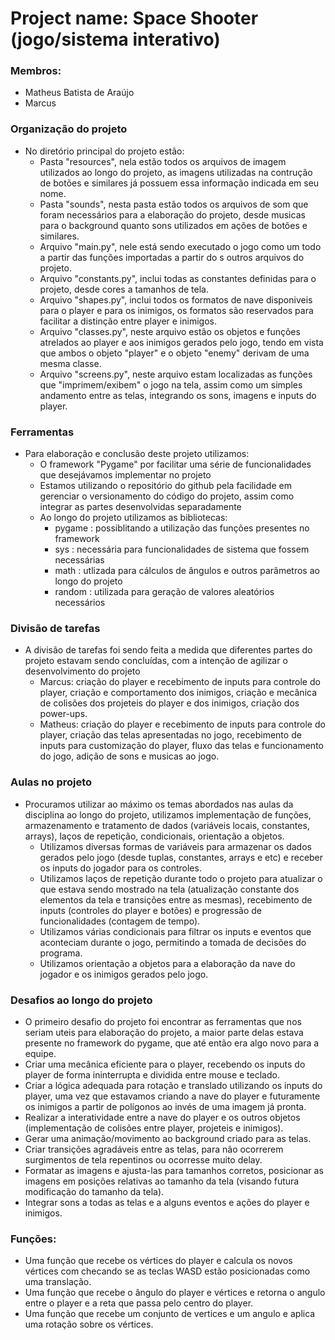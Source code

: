 # Project name: Space Shooter (jogo/sistema interativo)

### Membros:
- Matheus Batista de Araújo
- Marcus 

### Organização do projeto
- No diretório principal do projeto estão: 
    - Pasta "resources", nela estão todos os arquivos de imagem utilizados ao longo do projeto, as imagens utilizadas na contrução de botões e similares já possuem essa informação indicada em seu nome.
    - Pasta "sounds", nesta pasta estão todos os arquivos de som que foram necessários para a elaboração do projeto, desde musicas para o background quanto sons utilizados em ações de botões e similares.
    - Arquivo "main.py", nele está sendo executado o jogo como um todo a partir das funções importadas a partir do s outros arquivos do projeto.
    - Arquivo "constants.py", inclui todas as constantes definidas para o projeto, desde cores a tamanhos de tela.
    - Arquivo "shapes.py", inclui todos os formatos de nave disponiveis para o player e para os inimigos, os formatos são reservados para facilitar a distinção entre player e inimigos.
    - Arquivo "classes.py", neste arquivo estão os objetos e funções atrelados ao player e aos inimigos gerados pelo jogo, tendo em vista que ambos o objeto "player" e o objeto "enemy" derivam de uma mesma classe.
    - Arquivo "screens.py", neste arquivo estam localizadas as funções que "imprimem/exibem" o jogo na tela, assim como um simples andamento entre as telas, integrando os sons, imagens e inputs do player.

### Ferramentas
- Para elaboração e conclusão deste projeto utilizamos:
    - O framework "Pygame" por facilitar uma série de funcionalidades que desejávamos implementar no projeto
    - Estamos utilizando o repositório do github pela facilidade em gerenciar o versionamento do código do projeto, assim como integrar as partes desenvolvidas separadamente
    - Ao longo do projeto utilizamos as bibliotecas:
        - pygame : possiblitando a utilização das funções presentes no framework 
        - sys : necessária para funcionalidades de sistema que fossem necessárias
        - math : utlizada para cálculos de ângulos e outros parâmetros ao longo do projeto
        - random : utilizada para geração de valores aleatórios necessários

### Divisão de tarefas
- A divisão de tarefas foi sendo feita a medida que diferentes partes do projeto estavam sendo concluídas, com a intenção de agilizar o desenvolvimento do projeto
    - Marcus: criação do player e recebimento de inputs para controle do player, criação e comportamento dos inimigos, criação e mecânica de colisões dos projeteis do player e dos inimigos, criação dos power-ups. 
    - Matheus: criação do player e recebimento de inputs para controle do player, criação das telas apresentadas no jogo, recebimento de inputs para customização do player, fluxo das telas e funcionamento do jogo, adição de sons e musicas ao jogo.

### Aulas no projeto
- Procuramos utilizar ao máximo os temas abordados nas aulas da disciplina ao longo do projeto, utilizamos implementação de funções, armazenamento e tratamento de dados (variáveis locais, constantes, arrays), laços de repetição, condicionais, orientação a objetos.
    - Utilizamos diversas formas de variáveis para armazenar os dados gerados pelo jogo (desde tuplas, constantes, arrays e etc) e receber os inputs do jogador para os controles.
    - Utilizamos laços de repetição durante todo o projeto para atualizar o que estava sendo mostrado na tela (atualização constante dos elementos da tela e transições entre as mesmas), recebimento de inputs (controles do player e botões) e progressão de funcionalidades (contagem de tempo).
    - Utilizamos várias condicionais para filtrar os inputs e eventos que aconteciam durante o jogo, permitindo a tomada de decisões do programa.
    - Utilizamos orientação a objetos para a elaboração da nave do jogador e os inimigos gerados pelo jogo.

### Desafios ao longo do projeto
- O primeiro desafio do projeto foi encontrar as ferramentas que nos seriam uteis para elaboração do projeto, a maior parte delas estava presente no framework do pygame, que até então era algo novo para a equipe.
- Criar uma mecânica eficiente para o player, recebendo os inputs do player de forma ininterrupta e dividida entre mouse e teclado.
- Criar a lógica adequada para rotação e translado utilizando os inputs do player, uma vez que estavamos criando a nave do player e futuramente os inimigos a partir de polígonos ao invés de uma imagem já pronta.
- Realizar a interatividade entre a nave do player e os outros objetos (implementação de colisões entre player, projeteis e inimigos).
- Gerar uma animação/movimento ao background criado para as telas.
- Criar transições agradáveis entre as telas, para não ocorrerem surgimentos de tela repentinos ou ocorresse muito delay.
- Formatar as imagens e ajusta-las para tamanhos corretos, posicionar as imagens em posições relativas ao tamanho da tela (visando futura modificação do tamanho da tela).
- Integrar sons a todas as telas e a alguns eventos e ações do player e inimigos.          
             

### Funções:

- Uma função que recebe os vértices do player e calcula os novos vértices com checando se as teclas WASD estão posicionadas como uma translação.
- Uma função que recebe o ângulo do player e vértices e retorna o angulo entre o player e a reta que passa pelo centro do player.
- Uma função que recebe um conjunto de vertices e um angulo e aplica uma rotação sobre os vértices.